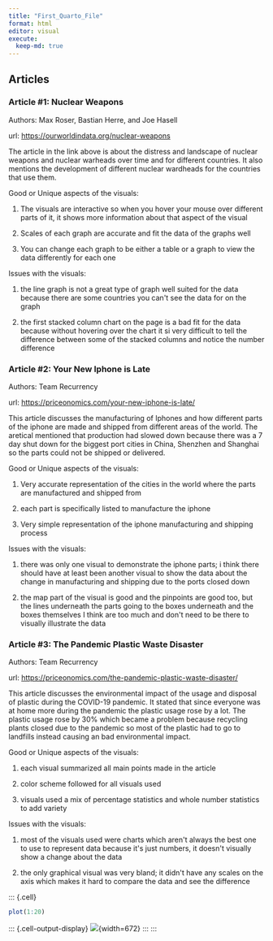 ```yaml
---
title: "First_Quarto_File"
format: html
editor: visual
execute: 
  keep-md: true
---
```




## Articles

### Article #1: Nuclear Weapons

Authors: Max Roser, Bastian Herre, and Joe Hasell

url: <https://ourworldindata.org/nuclear-weapons>

The article in the link above is about the distress and landscape of nuclear weapons and nuclear warheads over time and for different countries. It also mentions the development of different nuclear wardheads for the countries that use them. 

Good or Unique aspects of the visuals:

1. The visuals are interactive so when you hover your mouse over different parts of it, it shows more information about that aspect of the visual

2. Scales of each graph are accurate and fit the data of the graphs well

3. You can change each graph to be either a table or a graph to view the data differently for each one

Issues with the visuals:

1. the line graph is not a great type of graph well suited for the data because there are some countries you can't see the data for on the graph

2. the first stacked column chart on the page is a bad fit for the data because without hovering over the chart it si very difficult to tell the difference between some of the stacked columns and notice the number difference


### Article #2: Your New Iphone is Late

Authors: Team Recurrency

url: <https://priceonomics.com/your-new-iphone-is-late/>

This article discusses the manufacturing of Iphones and how different parts of the iphone are made and shipped from different areas of the world. The aretical mentioned that production had slowed down because there was a 7 day shut down for the biggest port cities in China, Shenzhen and Shanghai so the parts could not be shipped or delivered. 

Good or Unique aspects of the visuals:

1. Very accurate representation of the cities in the world where the parts are manufactured and shipped from

2. each part is specifically listed to manufacture the iphone

3. Very simple representation of the iphone manufacturing and shipping process

Issues with the visuals:

1. there was only one visual to demonstrate the iphone parts; i think there should have at least been another visual to show the data about the change in manufacturing and shipping due to the ports closed down

2. the map part of the visual is good and the pinpoints are good too, but the lines underneath the parts going to the boxes underneath and the boxes themselves I think are too much and don't need to be there to visually illustrate the data


### Article #3: The Pandemic Plastic Waste Disaster

Authors: Team Recurrency

url: <https://priceonomics.com/the-pandemic-plastic-waste-disaster/>

This article discusses the environmental impact of the usage and disposal of plastic during the COVID-19 pandemic. It stated that since everyone was at home more during the pandemic the plastic usage rose by a lot. The plastic usage rose by 30% which became a problem because recycling plants closed due to the pandemic so most of the plastic had to go to landfills instead causing an bad environmental impact.

Good or Unique aspects of the visuals:

1. each visual summarized all main points made in the article

2. color scheme followed for all visuals used

3. visuals used a mix of percentage statistics and whole number statistics to add variety

Issues with the visuals:

1. most of the visuals used were charts which aren't always the best one to use to represent data because it's just numbers, it doesn't visually show a change about the data

2. the only graphical visual was very bland; it didn't have any scales on the axis which makes it hard to compare the data and see the difference


::: {.cell}

```{.r .cell-code}
plot(1:20)
```

::: {.cell-output-display}
![](First_Quarto_File_files/figure-html/unnamed-chunk-1-1.png){width=672}
:::
:::
